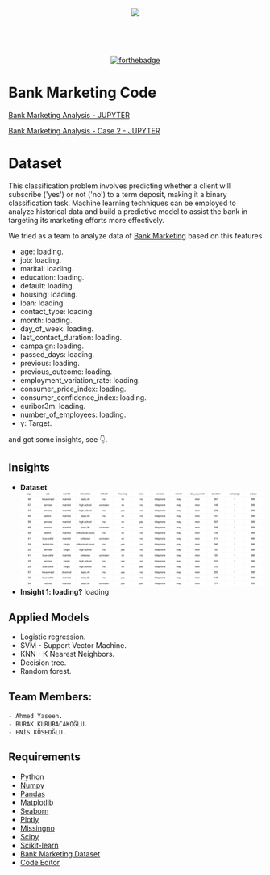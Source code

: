 <div align="center" style="margin: 30px;">
<img src="imgs/bank.jpg" align="center" />
</div>

<br />
<br />

<div align="center">

[![forthebadge](https://forthebadge.com/images/badges/made-with-python.svg)](http://forthebadge.com)

</div>

# Bank Marketing Code
[Bank Marketing Analysis - JUPYTER](https://nbviewer.org/github/ahmedy19/bank_marketing_classification/blob/main/bank_marketing_classification.ipynb)

[Bank Marketing Analysis - Case 2 - JUPYTER](https://nbviewer.org/github/ahmedy19/bank_marketing_classification/blob/main/bank_marketing_classification_case_2.ipynb)


# Dataset
This classification problem involves predicting whether a client will subscribe ('yes') or not ('no') to a term deposit, making it a binary classification task. Machine learning techniques can be employed to analyze historical data and build a predictive model to assist the bank in targeting its marketing efforts more effectively.

We tried as a team to analyze data of [Bank Marketing](https://archive.ics.uci.edu/dataset/222/bank+marketing) based on this features

- age: loading.
- job: loading.
- marital: loading.
- education: loading.
- default: loading.
- housing: loading.
- loan: loading.
- contact_type: loading.
- month: loading.
- day_of_week: loading.
- last_contact_duration: loading.
- campaign: loading.
- passed_days: loading.
- previous: loading.
- previous_outcome: loading.
- employment_variation_rate: loading.
- consumer_price_index: loading.
- consumer_confidence_index: loading.
- euribor3m: loading.
- number_of_employees: loading.
- y: Target.


and got some insights, see 👇.


## Insights

- **Dataset**
    ![image](/imgs/1d.png)
- **Insight 1: loading?**
    loading


## Applied Models
- Logistic regression.
- SVM - Support Vector Machine.
- KNN - K Nearest Neighbors.
- Decision tree.
- Random forest.

  
## Team Members:
    - Ahmed Yaseen.
    - BURAK KURUBACAKOĞLU.
    - ENİS KÖSEOĞLU.

## Requirements 

- [Python](https://www.python.org)
- [Numpy](https://numpy.org/)
- [Pandas](https://pandas.pydata.org)
- [Matplotlib](https://matplotlib.org)
- [Seaborn](https://seaborn.pydata.org)
- [Plotly](https://plotly.com)
- [Missingno](https://pypi.org/project/missingno/)
- [Scipy](https://scipy.org/)
- [Scikit-learn](https://scikit-learn.org/)
- [Bank Marketing Dataset](https://archive.ics.uci.edu/dataset/222/bank+marketing)
- [Code Editor](https://code.visualstudio.com)
